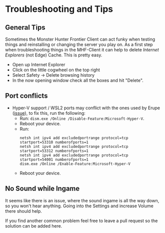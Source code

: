 # Troubleshooting and Tips

## General Tips

Sometimes the Monster Hunter Frontier Client can act funky when testing things and reinstalling or changing the server you play on. As a first step when troubleshooting things in the MHF-Client it can help to delete *Internet Explorers* (not Edge) Cache. This is pretty easy.
- Open up Internet Explorer
- Click on the little cogwheel on the top right
- Select Safety -> Delete browsing history
- In the now opening window check all the boxes and hit "Delete".

## Port conflicts

- Hyper-V support / WSL2 ports may conflict with the ones used by Erupe ([issue](https://github.com/ErupeServer/Erupe/issues/34)), to fix this, run the following:
    - Run: `dism.exe /Online /Disable-Feature:Microsoft-Hyper-V`.
    - Reboot your device.
    - Run:
        ```
        netsh int ipv4 add excludedportrange protocol=tcp startport=53310 numberofports=1
        netsh int ipv4 add excludedportrange protocol=tcp startport=53312 numberofports=1
        netsh int ipv4 add excludedportrange protocol=tcp startport=54001 numberofports=1
        dism.exe /Online /Enable-Feature:Microsoft-Hyper-V
        ```
    - Reboot your device.

## No Sound while Ingame

It seems like there is an issue, where the sound ingame is all the way down, so you won't hear anything. Going into the Settings and increase Volume there should help.

If you find another common problem feel free to leave a pull request so the solution can be added here.
